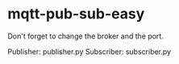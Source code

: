# mqtt-pub-sub-easy

Don't forget to change the broker and the port.

Publisher: publisher.py
Subscriber: subscriber.py
